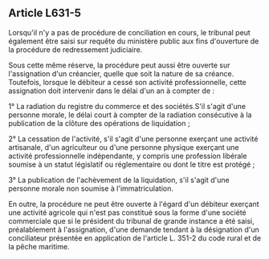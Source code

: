 Article L631-5
----
Lorsqu'il n'y a pas de procédure de conciliation en cours, le tribunal peut
également être saisi sur requête du ministère public aux fins d'ouverture de la
procédure de redressement judiciaire.

Sous cette même réserve, la procédure peut aussi être ouverte sur l'assignation
d'un créancier, quelle que soit la nature de sa créance. Toutefois, lorsque le
débiteur a cessé son activité professionnelle, cette assignation doit intervenir
dans le délai d'un an à compter de :

1° La radiation du registre du commerce et des sociétés.S'il s'agit d'une
personne morale, le délai court à compter de la radiation consécutive à la
publication de la clôture des opérations de liquidation ;

2° La cessation de l'activité, s'il s'agit d'une personne exerçant une activité
artisanale, d'un agriculteur ou d'une personne physique exerçant une activité
professionnelle indépendante, y compris une profession libérale soumise à un
statut législatif ou réglementaire ou dont le titre est protégé ;

3° La publication de l'achèvement de la liquidation, s'il s'agit d'une personne
morale non soumise à l'immatriculation.

En outre, la procédure ne peut être ouverte à l'égard d'un débiteur exerçant une
activité agricole qui n'est pas constitué sous la forme d'une société
commerciale que si le président du tribunal de grande instance a été saisi,
préalablement à l'assignation, d'une demande tendant à la désignation d'un
conciliateur présentée en application de l'article L. 351-2 du code rural et de
la pêche maritime.
